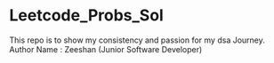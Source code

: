 # Leetcode_Probs_Sol
This repo is to show my consistency and passion for my dsa Journey.
<br>
Author Name : Zeeshan (Junior Software Developer)